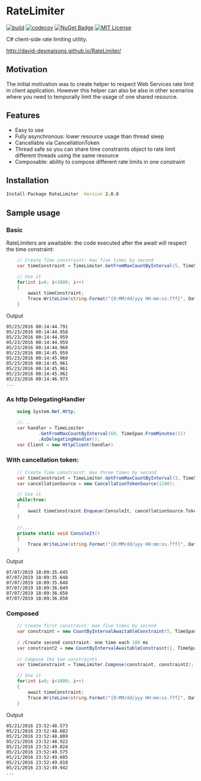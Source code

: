 # RateLimiter

[![build](https://img.shields.io/appveyor/ci/David-Desmaisons/RateLimiter.svg)](https://ci.appveyor.com/project/David-Desmaisons/RateLimiter)
[![codecov](https://codecov.io/gh/David-Desmaisons/RateLimiter/branch/master/graph/badge.svg)](https://codecov.io/gh/David-Desmaisons/RateLimiter)
[![NuGet Badge](https://buildstats.info/nuget/RateLimiter)](https://www.nuget.org/packages/RateLimiter/)
[![MIT License](https://img.shields.io/github/license/David-Desmaisons/RateLimiter.svg)](https://github.com/David-Desmaisons/RateLimiter/blob/master/LICENSE)

C# client-side rate limiting utility.

http://david-desmaisons.github.io/RateLimiter/

## Motivation
The initial motivation was to create helper to respect Web Services rate limit in client application.
However this helper can also be also in other scenarios where you need to temporally limit the usage of one shared resource.

## Features
* Easy to use
* Fully asynchronous: lower resource usage than thread sleep
* Cancellable via CancellationToken
* Thread safe so you can share time constraints object to rate limit different threads using the same resource
* Composable: ability to compose different rate limits in one constraint

## Installation
```bash
Install-Package RateLimiter -Version 2.0.0
```

## Sample usage

### Basic

RateLimiters are awaitable: the code executed after the await will respect the time constraint:


```C#
    // Create Time constraint: max five times by second
    var timeConstraint = TimeLimiter.GetFromMaxCountByInterval(5, TimeSpan.FromSeconds(1));

    // Use it
    for(int i=0; i<1000; i++)
    {
        await timeConstraint;
        Trace.WriteLine(string.Format("{0:MM/dd/yyy HH:mm:ss.fff}", DateTime.Now));
    }
```

Output
```
05/23/2016 00:14:44.791
05/23/2016 00:14:44.958
05/23/2016 00:14:44.959
05/23/2016 00:14:44.959
05/23/2016 00:14:44.960
05/23/2016 00:14:45.959
05/23/2016 00:14:45.960
05/23/2016 00:14:45.961
05/23/2016 00:14:45.961
05/23/2016 00:14:45.962
05/23/2016 00:14:46.973
...
```

### As http DelegatingHandler

```C#
    using System.Net.Http;

    //...
    var handler = TimeLimiter
            .GetFromMaxCountByInterval(60, TimeSpan.FromMinutes(1))
            .AsDelegatingHandler();
    var Client = new HttpClient(handler)
```

### With cancellation token:

```C#
    // Create Time constraint: max three times by second
    var timeConstraint = TimeLimiter.GetFromMaxCountByInterval(3, TimeSpan.FromSeconds(1));
    var cancellationSource = new CancellationTokenSource(1100);

    // Use it
    while(true)
    {
        await timeConstraint.Enqueue(ConsoleIt, cancellationSource.Token);
    }
    
    //....
    private static void ConsoleIt()
    {
        Trace.WriteLine(string.Format("{0:MM/dd/yyy HH:mm:ss.fff}", DateTime.Now));
    }

```

Output
```
07/07/2019 18:09:35.645
07/07/2019 18:09:35.648
07/07/2019 18:09:35.648
07/07/2019 18:09:36.649
07/07/2019 18:09:36.650
07/07/2019 18:09:36.650
```


### Composed

```C#
    // Create first constraint: max five times by second
    var constraint = new CountByIntervalAwaitableConstraint(5, TimeSpan.FromSeconds(1));
    
    / /Create second constraint: one time each 100 ms
    var constraint2 = new CountByIntervalAwaitableConstraint(1, TimeSpan.FromMilliseconds(100));
    
    // Compose the two constraints
    var timeConstraint = TimeLimiter.Compose(constraint, constraint2);

    // Use it
    for(int i=0; i<1000; i++)
    {
        await timeConstraint;
        Trace.WriteLine(string.Format("{0:MM/dd/yyy HH:mm:ss.fff}", DateTime.Now));
    }       
```

Output
```
05/21/2016 23:52:48.573
05/21/2016 23:52:48.682
05/21/2016 23:52:48.809
05/21/2016 23:52:48.922
05/21/2016 23:52:49.024
05/21/2016 23:52:49.575
05/21/2016 23:52:49.685
05/21/2016 23:52:49.810
05/21/2016 23:52:49.942
...
```
